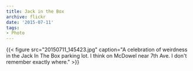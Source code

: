 ```yaml
---
title: Jack in the Box
archive: flickr
date: '2015-07-11'
tags:
- Photo
---
```

{{< figure src="20150711_145423.jpg" caption="A celebration of weirdness in the Jack In The Box parking lot. I think on McDowel near 7th Ave. I don't remember exactly where." >}}

